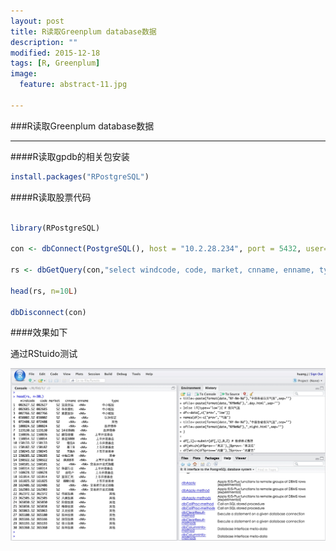```yaml
---
layout: post
title: R读取Greenplum database数据
description: ""
modified: 2015-12-18
tags: [R, Greenplum]
image:
  feature: abstract-11.jpg
  
---
```


###R读取Greenplum database数据

- - -

####R读取gpdb的相关包安装

~~~R
install.packages("RPostgreSQL")
~~~


####R读取股票代码

~~~R

library(RPostgreSQL)

con <- dbConnect(PostgreSQL(), host = "10.2.28.234", port = 5432, user= "fitl", password="xxxx", dbname="fitl")

rs <- dbGetQuery(con,"select windcode, code, market, cnname, enname, type from hffd.tdb_codes")

head(rs, n=10L)

dbDisconnect(con)
~~~

####效果如下

通过RStuido测试

![R读取股票代码数据](/images/r-postgre.png)


